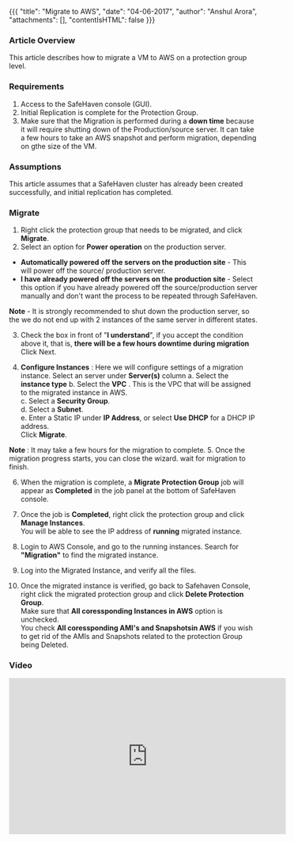 {{{
  "title": "Migrate to AWS",
  "date": "04-06-2017",
  "author": "Anshul Arora",
  "attachments": [],
  "contentIsHTML": false
}}}

### Article Overview
This article describes how to migrate a VM to AWS on a protection group level. 

### Requirements
1. Access to the SafeHaven console (GUI).
2. Initial Replication is complete for the Protection Group.
3. Make sure that the Migration is performed during a **down time** because it will require shutting down of the Production/source server. It can take a few hours to take an AWS snapshot and perform migration, depending on gthe size of the VM.

### Assumptions
This article assumes that a SafeHaven cluster has already been created successfully, and initial replication has completed.

### Migrate

1. Right click the protection group that needs to be migrated, and click **Migrate**.
2. Select an option for **Power operation** on the production server.  
  * **Automatically powered off the servers on the production site** - This will power off the source/ production server.  
  * **I have already powered off the servers on the production site** - Select this option if you have already powered off the source/production server manually and don't want the process to be repeated through SafeHaven.
  
  **Note** - It is strongly recommended to shut down the production server, so the we do not end up with 2 instances of the same server in different states.
 
3. Check the box in front of "**I understand**", if you accept the condition above it, that is, **there will be a few hours downtime during migration**  
  Click Next.

4. **Configure Instances** : Here we will configure settings of a migration instance. Select an server under **Server(s)** column
  a. Select the **instance type**
  b. Select the **VPC** . This is the VPC that will be assigned to the migrated instance in AWS.  
  c. Select a **Security Group**.  
  d. Select a **Subnet**.  
  e. Enter a Static IP under **IP Address**, or select **Use DHCP** for a DHCP IP address.    
  Click **Migrate**.   
  
  **Note** : It may take a few hours for the migration to complete.
 5. Once the migration progress starts, you can close the wizard. wait for migration to finish.
 
 6. When the migration is complete, a **Migrate Protection Group** job will appear as **Completed** in the job panel at the bottom of SafeHaven console.
 
 7. Once the job is **Completed**, right click the protection group and click **Manage Instances**.  
  You will be able to see the IP address of **running** migrated instance. 
 
 8. Login to AWS Console, and go to the running instances. Search for **"Migration"** to find the migrated instance.
 
 9. Log into the Migrated Instance, and verify all the files.
 
 10. Once the migrated instance is verified, go back to Safehaven Console, right click the migrated protection group and click **Delete Protection Group**.    
 Make sure that **All coressponding Instances in AWS** option is unchecked.  
 You check **All coressponding AMI's and Snapshotsin AWS** if you wish to get rid of the AMIs and Snapshots related to the protection Group being Deleted.
  
### Video
<p>
<iframe width="560" height="315" src="https://www.youtube.com/embed/3zy2IbG5UBI" frameborder="0" allow="autoplay; encrypted-media" allowfullscreen></iframe>
</p>
